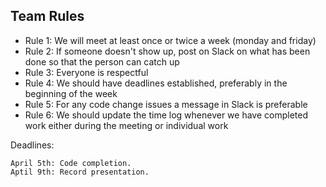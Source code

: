 ## Team Rules
- Rule 1: We will meet at least once or twice a week (monday and friday)
- Rule 2: If someone doesn't show up, post on Slack on what has been done so that the person can catch up
- Rule 3: Everyone is respectful
- Rule 4: We should have deadlines established, preferably in the beginning of the week
- Rule 5: For any code change issues a message in Slack is preferable
- Rule 6: We should update the time log whenever we have completed work either during the meeting or individual work


Deadlines:

    April 5th: Code completion.
    Aptil 9th: Record presentation.